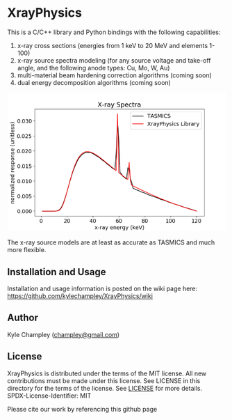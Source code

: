 # XrayPhysics
This is a C/C++ library and Python bindings with the following capabilities:
1) x-ray cross sections (energies from 1 keV to 20 MeV and elements 1-100)
2) x-ray source spectra modeling (for any source voltage and take-off angle, and the following anode types: Cu, Mo, W, Au)
3) multi-material beam hardening correction algorithms (coming soon)
4) dual energy decomposition algorithms (coming soon)


![The x-ray source models are at least as accurate as TASMICS and much more flexible.](https://github.com/kylechampley/XrayPhysics/blob/main/comparisonWithTASMICS.png)

The x-ray source models are at least as accurate as TASMICS and much more flexible.


## Installation and Usage

Installation and usage information is posted on the wiki page here: https://github.com/kylechampley/XrayPhysics/wiki


## Author
Kyle Champley (champley@gmail.com)


## License
XrayPhysics is distributed under the terms of the MIT license. All new contributions must be made under this license. See LICENSE in this directory for the terms of the license.
See [LICENSE](LICENSE) for more details.  
SPDX-License-Identifier: MIT  

Please cite our work by referencing this github page

